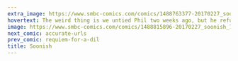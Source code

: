 ```yaml
---
extra_image: https://www.smbc-comics.com/comics/1488763377-20170227_soonish_72dpiafter.png
hovertext: The weird thing is we untied Phil two weeks ago, but he refuses to leave.
image: https://www.smbc-comics.com/comics/1488815896-20170227_soonish_72dpi.png
next_comic: accurate-urls
prev_comic: requiem-for-a-dil
title: Soonish
---
```


